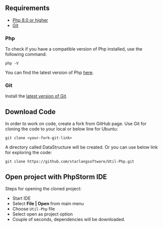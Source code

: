 ## Requirements

* [Php 8.0 or higher](#php)
* [Git](#git)

### Php 

To check if you have a compatible version of Php installed, use the following command:

    php -V
    
You can find the latest version of Php [here](https://www.php.net/downloads/).

### Git

Install the [latest version of Git](https://git-scm.com/book/en/v2/Getting-Started-Installing-Git).

## Download Code

In order to work on code, create a fork from GitHub page. 
Use Git for cloning the code to your local or below line for Ubuntu:

	git clone <your-fork-git-link>

A directory called DataStructure will be created. Or you can use below link for exploring the code:

	git clone https://github.com/starlangsoftware/Util-Php.git

## Open project with PhpStorm IDE

Steps for opening the cloned project:

* Start IDE
* Select **File | Open** from main menu
* Choose `Util-Php` file
* Select open as project option
* Couple of seconds, dependencies will be downloaded. 
